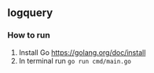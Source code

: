 ## logquery

### How to run

1. Install Go https://golang.org/doc/install
1. In terminal run `go run cmd/main.go`